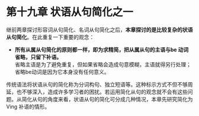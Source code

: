 # 第十九章 状语从句简化之一

继前两章探讨形容词从句简化、名词从句简化之后，<b>本章探讨的是比较复杂的状语从句简化</b>。在此重复一下重要的观念：  
- **所有从属从句简化的原则都一样，即为求精简，把从属从句的主语与be 动词省略，只留下补语。**  
省略主语是为了避免重复，但如果省略会造成句意模糊，主语就得另行处理；省略be动词是因为它本身没有任何意义。  

传统语法将状语从句的简化称为分词构句、独立短语等。这种标示方式不但不够周延，也不够深入，造成许多学习者的困扰。若运用简化从句的观念就不会有这些问题。从简化从句的角度来看，状语从句的简化可分成几种情况，本章先研究简化为 Ving 补语的情形。